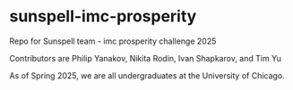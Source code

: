 # sunspell-imc-prosperity

Repo for Sunspell team - imc prosperity challenge 2025

Contributors are Philip Yanakov, Nikita Rodin, Ivan Shapkarov, and Tim Yu

As of Spring 2025, we are all undergraduates at the University of Chicago.
